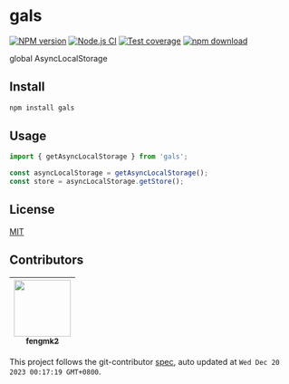 # gals

[![NPM version][npm-image]][npm-url]
[![Node.js CI](https://github.com/node-modules/gals/actions/workflows/nodejs.yml/badge.svg)](https://github.com/node-modules/gals/actions/workflows/nodejs.yml)
[![Test coverage][codecov-image]][codecov-url]
[![npm download][download-image]][download-url]

[npm-image]: https://img.shields.io/npm/v/gals.svg?style=flat-square
[npm-url]: https://npmjs.org/package/gals
[codecov-image]: https://codecov.io/github/node-modules/gals/coverage.svg?branch=master
[codecov-url]: https://codecov.io/github/node-modules/gals?branch=master
[download-image]: https://img.shields.io/npm/dm/gals.svg?style=flat-square
[download-url]: https://npmjs.org/package/gals

global AsyncLocalStorage

## Install

```bash
npm install gals
```

## Usage

```ts
import { getAsyncLocalStorage } from 'gals';

const asyncLocalStorage = getAsyncLocalStorage();
const store = asyncLocalStorage.getStore();
```

## License

[MIT](LICENSE.txt)

<!-- GITCONTRIBUTOR_START -->

## Contributors

|[<img src="https://avatars.githubusercontent.com/u/156269?v=4" width="100px;"/><br/><sub><b>fengmk2</b></sub>](https://github.com/fengmk2)<br/>|
| :---: |


This project follows the git-contributor [spec](https://github.com/xudafeng/git-contributor), auto updated at `Wed Dec 20 2023 00:17:19 GMT+0800`.

<!-- GITCONTRIBUTOR_END -->
